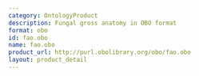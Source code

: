```yaml
---
category: OntologyProduct
description: Fungal gross anatomy in OBO format
format: obo
id: fao.obo
name: fao.obo
product_url: http://purl.obolibrary.org/obo/fao.obo
layout: product_detail
---
```


